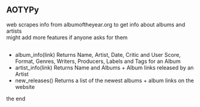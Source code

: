 
## AOTYPy

web scrapes info from albumoftheyear.org to get info about albums and artists  
might add more features if anyone asks for them  



## 

- album_info(link)
Returns Name, Artist, Date, Critic and User Score, Format, Genres, Writers, Producers, Labels and Tags for an Album
- artist_info(link)
Returns Name and Albums + Album links released by an Artist
- new_releases()
Returns a list of the newest albums + album links on the website


the end